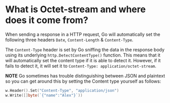 # What is Octet-stream and where does it come from?

When sending a response in a HTTP request, Go will automatically set the following three headers
`Date`, `Content-Length` & `Content-Type`.

The `Content-Type` header is set by Go sniffing the data in the response body using its underlying `http.DetectContentType()` function.
This means that it will automatically set the content type if it is able to detect it. However, if it fails to detect it, it will
set it to `Content-Type: application/octet-stream`.

**NOTE**
Go sometimes has trouble distinguishing between JSON and plaintext so you can get around this by setting the Content type yourself as follows:

```go
w.Header().Set("Content-Type", "application/json")
w.Write([]byte(`{"name":"Alex"}`))
```
